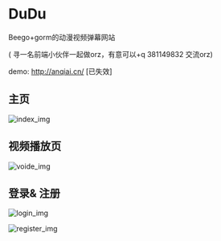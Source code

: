 # DuDu
Beego+gorm的动漫视频弹幕网站

( 寻一名前端小伙伴一起做orz，有意可以+q 381149832 交流orz)

demo: http://anqiai.cn/ [已失效]

## 主页

![index_img](./dis/index_img.png)

## 视频播放页

![voide_img](.\dis\voide_img.png)

## 登录& 注册

 ![login_img](.\dis\login_img.png)

![register_img](.\dis\register_img.png)
